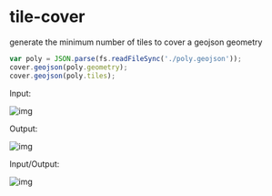 tile-cover
==========

generate the minimum number of tiles to cover a geojson geometry


```js
var poly = JSON.parse(fs.readFileSync('./poly.geojson'));
cover.geojson(poly.geometry);
cover.geojson(poly.tiles);
```

Input:

![img](https://dl.dropbox.com/s/xf3ifvut64ay6jf/Screenshot%202014-08-05%2016.21.03.png)

Output:

![img](https://dl.dropbox.com/s/8fjof4uep86hwlc/Screenshot%202014-08-05%2016.21.24.png)

Input/Output:

![img](https://dl.dropbox.com/s/py6yywfxnenx4ks/Screenshot%202014-08-05%2016.29.17.png)